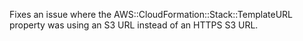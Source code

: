 Fixes an issue where the AWS::CloudFormation::Stack::TemplateURL property was using an S3 URL instead of an HTTPS S3 URL.